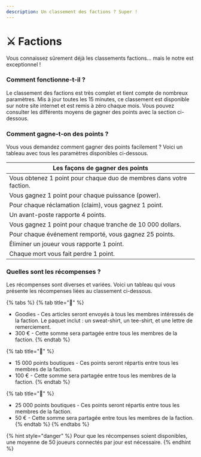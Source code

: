 ```yaml
---
description: Un classement des factions ? Super !
---
```


# ⚔️ Factions

Vous connaissez sûrement déjà les classements factions... mais le notre est exceptionnel !



### Comment fonctionne-t-il ?

Le classement des factions est très complet et tient compte de nombreux paramètres. Mis à jour toutes les 15 minutes, ce classement est disponible sur notre site internet et est remis à zéro chaque mois. Vous pouvez consulter les différents moyens de gagner des points avec la section ci-dessous.



### Comment gagne-t-on des points ?

Vous vous demandez comment gagner des points facilement ? Voici un tableau avec tous les paramètres disponibles ci-dessous.

| Les façons de gagner des points                                     |
| ------------------------------------------------------------------- |
| Vous obtenez 1 point pour chaque duo de membres dans votre faction. |
| Vous gagnez 1 point pour chaque puissance (power).                  |
| Pour chaque réclamation (claim), vous gagnez 1 point.               |
| Un avant-poste rapporte 4 points.                                   |
| Vous gagnez 1 point pour chaque tranche de 10 000 dollars.          |
| Pour chaque événement remporté, vous gagnez 25 points.              |
| Éliminer un joueur vous rapporte 1 point.                           |
| Chaque mort vous fait perdre 1 point.                               |



### Quelles sont les récompenses ?

Les récompenses sont diverses et variées. Voici un tableau qui vous présente les récompenses liées au classement ci-dessous.

{% tabs %}
{% tab title="🥇" %}
* Goodies - Ces articles seront envoyés à tous les membres intéressés de la faction. Le paquet inclut : un sweat-shirt, un tee-shirt, et une lettre de remerciement.
* 300 € - Cette somme sera partagée entre tous les membres de la faction.
{% endtab %}

{% tab title="🥈" %}
* 15 000 points boutiques - Ces points seront répartis entre tous les membres de la faction.
* 100 € - Cette somme sera partagée entre tous les membres de la faction.
{% endtab %}

{% tab title="🥉" %}
* 25 000 points boutiques - Ces points seront répartis entre tous les membres de la faction.
* 50 € - Cette somme sera partagée entre tous les membres de la faction.
{% endtab %}
{% endtabs %}

{% hint style="danger" %}
Pour que les récompenses soient disponibles, une moyenne de 50 joueurs connectés par jour est nécessaire.
{% endhint %}
